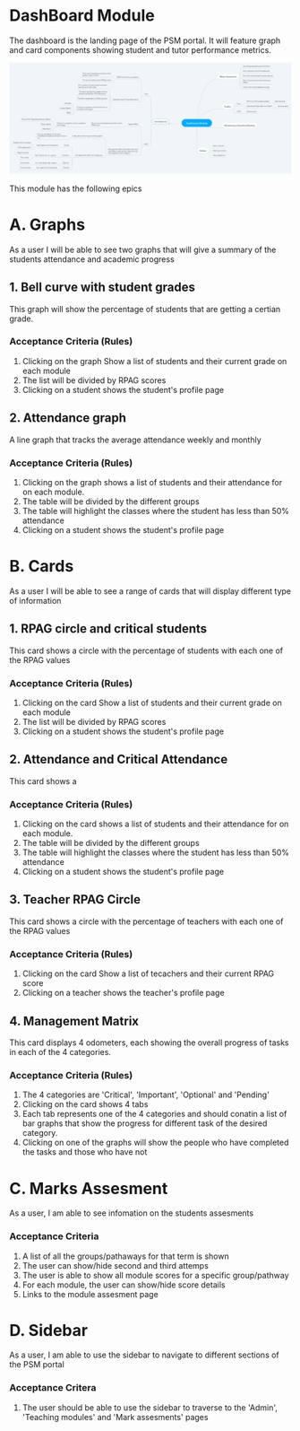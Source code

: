 # DashBoard Module
The dashboard is the landing page of the PSM portal. It will feature graph and card components showing student and tutor performance metrics.

![Authentication module](Dashboard.PNG)

This module has the following epics

# A. Graphs

As a user I will be able to see two graphs that will give a summary of the students attendance and academic progress

## 1. Bell curve with student grades

This graph will show the percentage of students that are getting a certian grade. 

### Acceptance Criteria (Rules)

1. Clicking on the graph Show a list of students and their current grade on each module
2. The list will be divided by RPAG scores
3. Clicking on a student shows the student's profile page

## 2. Attendance graph

A line graph that tracks the average attendance weekly and monthly  

### Acceptance Criteria (Rules)

1. Clicking on the graph shows a list of students and their attendance for on each module.
2. The table will be divided by the different groups
3. The table will highlight the classes where the student has less than 50% attendance 
4. Clicking on a student shows the student's profile page

# B. Cards

As a user I will be able to see a range of cards that will display different type of information

## 1. RPAG circle and critical students

This card shows a circle with the percentage of students with each one of the RPAG values

### Acceptance Criteria (Rules)

1. Clicking on the card Show a list of students and their current grade on each module
2. The list will be divided by RPAG scores
3. Clicking on a student shows the student's profile page

## 2. Attendance and Critical Attendance

This card shows a 

### Acceptance Criteria (Rules)

1. Clicking on the card shows a list of students and their attendance for on each module.
2. The table  will be divided by the different groups
3. The table will highlight the classes where the student has less than 50% attendance 
4. Clicking on a student shows the student's profile page


## 3. Teacher RPAG Circle

This card shows a circle with the percentage of teachers with each one of the RPAG values


### Acceptance Criteria (Rules)

1. Clicking on the card Show a list of tecachers and their current RPAG score
2. Clicking on a teacher shows the teacher's profile page


## 4. Management Matrix 

This card displays 4 odometers, each showing the overall progress of tasks in each of the 4 categories.

### Acceptance Criteria (Rules)

1. The 4 categories are 'Critical', 'Important', 'Optional' and 'Pending'
2. Clicking on the card shows 4 tabs
3. Each tab represents one of the 4 categories and should conatin a list of bar graphs that show the progress for different task of the desired category. 
4. Clicking on one of the graphs will show the people who have completed the tasks and those who have not


# C. Marks Assesment 

As a user, I am able to see infomation on the students assesments 

### Acceptance Criteria
1. A list of all the groups/pathaways for that term is shown 
2. The user can show/hide second and third attemps 
3. The user is able to show all module scores for a specific group/pathway 
4. For each module, the user can show/hide score details 
5. Links to the module assesment page 

# D. Sidebar

As a user, I am able to use the sidebar to navigate to different sections of the PSM portal 

### Acceptance Critera

1. The user should be able to use the sidebar to traverse to the 'Admin', 'Teaching modules' and 'Mark assesments' pages 

